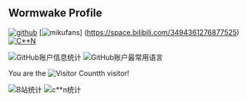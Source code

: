 ## Wormwake Profile

[![github](https://img.shields.io/badge/github-noexcept2005-brightgreen.svg)](https://github.com/noexcept2005)  [![mikufans](https://img.shields.io/badge/Mikufans-Wormwaker-blue.svg)] (https://space.bilibili.com/3494361276877525) [![C**N](https://img.shields.io/badge/C**N-Bili_Wormwaker-red.svg)](https://blog.csdn.net/cjz2005) 

![GitHub账户信息统计](https://github-stats.ubrong.com/api?username=noexcept2005&show_icons=true&theme=tokyonight)           ![GitHub账户最常用语言](https://github-stats.ubrong.com/api/top-langs/?username=noexcept2005&layout=compact&theme=tokyonight)


You are the
![Visitor Count](https://profile-counter.glitch.me/noexcept2005/count.svg)th 
visitor!

![B站统计](https://stats.justsong.cn/api/bilibili/?id=3494361276877525&theme=dark)  ![c**n统计](https://stats.justsong.cn/api/csdn/?id=cjz2005&theme=dark)

<!--
**noexcept2005/noexcept2005** is a ✨ _special_ ✨ repository because its `README.md` (this file) appears on your GitHub profile.

Here are some ideas to get you started:

- 🔭 I’m currently working on ...
- 🌱 I’m currently learning ...
- 👯 I’m looking to collaborate on ...
- 🤔 I’m looking for help with ...
- 💬 Ask me about ...
- 📫 How to reach me: ...
- 😄 Pronouns: ...
- ⚡ Fun fact: ...
-->
